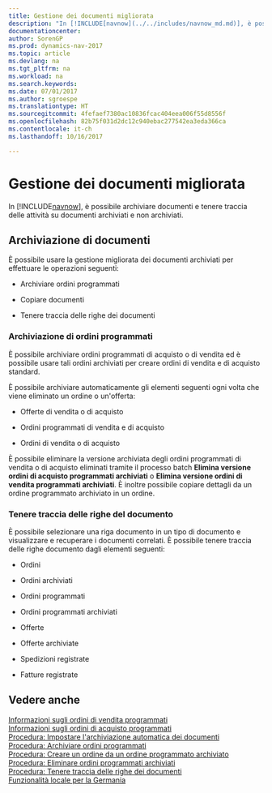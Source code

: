```yaml
---
title: Gestione dei documenti migliorata
description: "In [!INCLUDE[navnow](../../includes/navnow_md.md)], è possibile archiviare documenti e tenere traccia delle attività su documenti archiviati e non archiviati."
documentationcenter: 
author: SorenGP
ms.prod: dynamics-nav-2017
ms.topic: article
ms.devlang: na
ms.tgt_pltfrm: na
ms.workload: na
ms.search.keywords: 
ms.date: 07/01/2017
ms.author: sgroespe
ms.translationtype: HT
ms.sourcegitcommit: 4fefaef7380ac10836fcac404eea006f55d8556f
ms.openlocfilehash: 82b75f031d2dc12c940ebac277542ea3eda366ca
ms.contentlocale: it-ch
ms.lasthandoff: 10/16/2017

---
```

# <a name="enhanced-document-management"></a>Gestione dei documenti migliorata
In [!INCLUDE[navnow](../../includes/navnow_md.md)], è possibile archiviare documenti e tenere traccia delle attività su documenti archiviati e non archiviati.  
  
## <a name="archiving-documents"></a>Archiviazione di documenti  
 È possibile usare la gestione migliorata dei documenti archiviati per effettuare le operazioni seguenti:  
  
-   Archiviare ordini programmati  
  
-   Copiare documenti  
  
-   Tenere traccia delle righe dei documenti  
  
### <a name="archiving-blanket-orders"></a>Archiviazione di ordini programmati  
 È possibile archiviare ordini programmati di acquisto o di vendita ed è possibile usare tali ordini archiviati per creare ordini di vendita e di acquisto standard.  
  
 È possibile archiviare automaticamente gli elementi seguenti ogni volta che viene eliminato un ordine o un'offerta:  
  
-   Offerte di vendita o di acquisto  
  
-   Ordini programmati di vendita e di acquisto  
  
-   Ordini di vendita o di acquisto  
  
 È possibile eliminare la versione archiviata degli ordini programmati di vendita o di acquisto eliminati tramite il processo batch **Elimina versione ordini di acquisto programmati archiviati** o **Elimina versione ordini di vendita programmati archiviati**. È inoltre possibile copiare dettagli da un ordine programmato archiviato in un ordine.  
  
### <a name="tracking-document-lines"></a>Tenere traccia delle righe del documento  
 È possibile selezionare una riga documento in un tipo di documento e visualizzare e recuperare i documenti correlati. È possibile tenere traccia delle righe documento dagli elementi seguenti:  
  
-   Ordini  
  
-   Ordini archiviati  
  
-   Ordini programmati  
  
-   Ordini programmati archiviati  
  
-   Offerte  
  
-   Offerte archiviate  
  
-   Spedizioni registrate  
  
-   Fatture registrate  
  
## <a name="see-also"></a>Vedere anche  
 [Informazioni sugli ordini di vendita programmati](about-blanket-sales-orders.md)   
 [Informazioni sugli ordini di acquisto programmati](about-blanket-purchase-orders.md)   
 [Procedura: Impostare l'archiviazione automatica dei documenti](how-to-set-up-automatic-archiving-of-documents.md)   
 [Procedura: Archiviare ordini programmati](how-to-archive-blanket-orders.md)   
 [Procedura: Creare un ordine da un ordine programmato archiviato](how-to-create-an-order-from-an-archived-blanket-order.md)   
 [Procedura: Eliminare ordini programmati archiviati](how-to-delete-archived-blanket-orders.md)   
 [Procedura: Tenere traccia delle righe dei documenti](how-to-track-document-lines.md)   
 [Funzionalità locale per la Germania](../Germany/germany-local-functionality.md)
